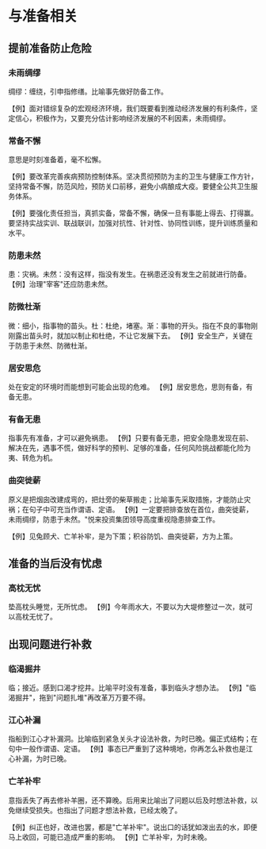 # 与准备相关

## 提前准备防止危险

### 未雨绸缪
绸缪：缠绕，引申指修缮。比喻事先做好防备工作。

【例】面对错综复杂的宏观经济环境，我们既要看到推动经济发展的有利条件，坚定信心，积极作为，又要充分估计影响经济发展的不利因素，未雨绸缪。

### 常备不懈
意思是时刻准备着，毫不松懈。

【例】要改革完善疾病预防控制体系。坚决贯彻预防为主的卫生与健康工作方针，坚持常备不懈，防范风险，预防关口前移，避免小病酿成大疫。要健全公共卫生服务体系。

【例】要强化责任担当，真抓实备，常备不懈，确保一旦有事能上得去、打得赢。要坚持实战实训、联战联训，加强对抗性、针对性、协同性训练，提升训练质量和水平。

### 防患未然
患：灾祸。未然：没有这样，指没有发生。在祸患还没有发生之前就进行防备。
【例】治理"宰客"还应防患未然。

### 防微杜渐
微：细小，指事物的苗头。杜：杜绝，堵塞。渐：事物的开头。指在不良的事物刚刚露出苗头时，就加以制止和杜绝，不让它发展下去。
【例】安全生产，关键在于防患于未然、防微杜渐。

### 居安思危
处在安定的环境时而能想到可能会出现的危难。
【例】居安思危，思则有备，有备无患。

### 有备无患
指事先有准备，才可以避免祸患。
【例】只要有备无患，把安全隐患发现在前、解决在先，遇事不慌，做好科学的预判、足够的准备，任何风险挑战都能化险为夷、转危为机。

### 曲突徙薪
原义是把烟囱改建成弯的，把灶旁的柴草搬走；比喻事先采取措施，才能防止灾祸；在句子中可充当作谓语、定语。
【例】一定要把排查放在首位，曲突徙薪，未雨绸缪，防患于未然。"悦来投资集团领导高度重视隐患排查工作。

【例】见兔顾犬、亡羊补牢，是为下策；积谷防饥、曲突徙薪，方为上策。

## 准备的当后没有忧虑

### 高枕无忧
垫高枕头睡觉，无所忧虑。
【例】今年雨水大，不要以为大堤修整过一次，就可以高枕无忧了。

## 出现问题进行补救

### 临渴掘井
临；接近。感到口渴才挖井。比喻平时没有准备，事到临头才想办法。
【例】"临渴掘井"，拖到"问题扎堆"再改革万万要不得。

### 江心补漏
指船到江心才补漏洞。比喻临到紧急关头才设法补救，为时已晚。偏正式结构；在句中一般作谓语、定语。
【例】事态已严重到了这种境地，你再怎么补救也是江心补漏，为时已晚。

### 亡羊补牢
意指丢失了再去修补羊圈，还不算晚。后用来比喻出了问题以后及时想法补救，以免继续受损失。也指出了问题才想法补救，已经太晚了。

【例】纠正也好，改进也罢，都是"亡羊补牢"。说出口的话犹如泼出去的水，即便马上收回，可能已造成严重的影响。
【例】亡羊补牢，为时未晚。
